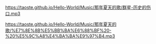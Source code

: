
https://taoste.github.io/Hello-World/Music/那年夏天的歌/群星-历史的伤口.mp3

https://taoste.github.io/Hello-World/Music/那年夏天的歌/%E7%8E%8B%E5%BB%BA%E6%88%BF%20-%20%E5%9C%A8%E4%BA%BA%E9%97%B4.mp3

